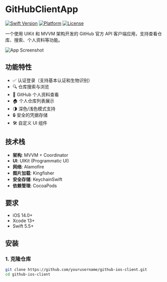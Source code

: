 # GitHubClientApp


[![Swift Version](https://img.shields.io/badge/Swift-5.5-orange.svg)](https://swift.org)
[![Platform](https://img.shields.io/cocoapods/p/Alamofire.svg?style=flat)](https://developer.apple.com/ios/)
[![License](https://img.shields.io/badge/License-MIT-blue.svg)](LICENSE)

一个使用 UIKit 和 MVVM 架构开发的 GitHub 官方 API 客户端应用，支持查看仓库、搜索、个人资料等功能。

![App Screenshot](Resources/screenshots/app_preview.png)

## 功能特性

- ✅ 认证登录（支持基本认证和生物识别）
- 🔍 仓库搜索与浏览
- 👤 GitHub 个人资料查看
- 🏠 个人仓库列表展示
- 🌗 深色/浅色模式支持
- 🔒 安全的凭据存储
- 🛠 自定义 UI 组件

## 技术栈

- **架构**: MVVM + Coordinator
- **UI**: UIKit (Programmatic UI)
- **网络**: Alamofire
- **图片加载**: Kingfisher
- **安全存储**: KeychainSwift
- **依赖管理**: CocoaPods

## 要求

- iOS 14.0+
- Xcode 13+
- Swift 5.5+

## 安装

### 1. 克隆仓库

```bash
git clone https://github.com/yourusername/github-ios-client.git
cd github-ios-client
